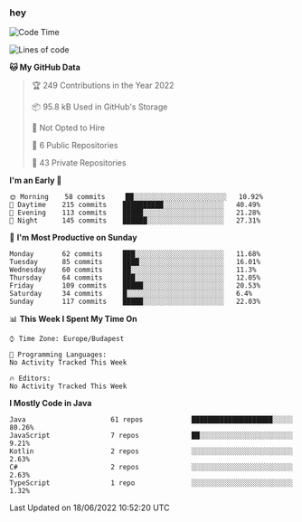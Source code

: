 ### hey

<!--START_SECTION:waka-->
![Code Time](http://img.shields.io/badge/Code%20Time-799%20hrs%209%20mins-blue)

![Lines of code](https://img.shields.io/badge/From%20Hello%20World%20I%27ve%20Written-508%20Thousand%20lines%20of%20code-blue)

**🐱 My GitHub Data** 

> 🏆 249 Contributions in the Year 2022
 > 
> 📦 95.8 kB Used in GitHub's Storage 
 > 
> 🚫 Not Opted to Hire
 > 
> 📜 6 Public Repositories 
 > 
> 🔑 43 Private Repositories  
 > 
**I'm an Early 🐤** 

```text
🌞 Morning    58 commits     ██░░░░░░░░░░░░░░░░░░░░░░░   10.92% 
🌆 Daytime    215 commits    ██████████░░░░░░░░░░░░░░░   40.49% 
🌃 Evening    113 commits    █████░░░░░░░░░░░░░░░░░░░░   21.28% 
🌙 Night      145 commits    ██████░░░░░░░░░░░░░░░░░░░   27.31%

```
📅 **I'm Most Productive on Sunday** 

```text
Monday       62 commits     ███░░░░░░░░░░░░░░░░░░░░░░   11.68% 
Tuesday      85 commits     ████░░░░░░░░░░░░░░░░░░░░░   16.01% 
Wednesday    60 commits     ██░░░░░░░░░░░░░░░░░░░░░░░   11.3% 
Thursday     64 commits     ███░░░░░░░░░░░░░░░░░░░░░░   12.05% 
Friday       109 commits    █████░░░░░░░░░░░░░░░░░░░░   20.53% 
Saturday     34 commits     █░░░░░░░░░░░░░░░░░░░░░░░░   6.4% 
Sunday       117 commits    █████░░░░░░░░░░░░░░░░░░░░   22.03%

```


📊 **This Week I Spent My Time On** 

```text
⌚︎ Time Zone: Europe/Budapest

💬 Programming Languages: 
No Activity Tracked This Week

🔥 Editors: 
No Activity Tracked This Week

```

**I Mostly Code in Java** 

```text
Java                     61 repos            ████████████████████░░░░░   80.26% 
JavaScript               7 repos             ██░░░░░░░░░░░░░░░░░░░░░░░   9.21% 
Kotlin                   2 repos             ░░░░░░░░░░░░░░░░░░░░░░░░░   2.63% 
C#                       2 repos             ░░░░░░░░░░░░░░░░░░░░░░░░░   2.63% 
TypeScript               1 repo              ░░░░░░░░░░░░░░░░░░░░░░░░░   1.32%

```



 Last Updated on 18/06/2022 10:52:20 UTC
<!--END_SECTION:waka-->
